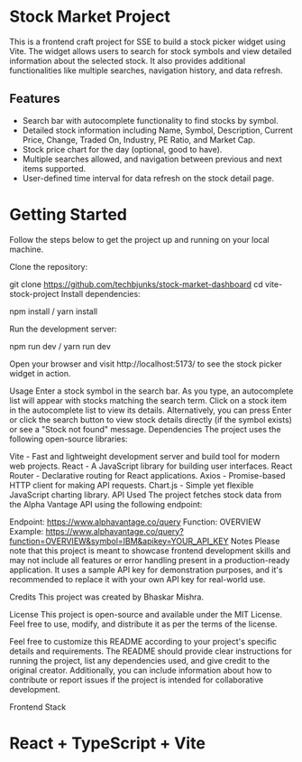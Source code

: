 # Stock Market Project

This is a frontend craft project for SSE to build a stock picker widget using Vite. The widget allows users to search for stock symbols and view detailed information about the selected stock. It also provides additional functionalities like multiple searches, navigation history, and data refresh.

## Features
- Search bar with autocomplete functionality to find stocks by symbol.
- Detailed stock information including Name, Symbol, Description, Current Price, Change, Traded On, Industry, PE Ratio, and Market Cap.
- Stock price chart for the day (optional, good to have).
- Multiple searches allowed, and navigation between previous and next items supported.
- User-defined time interval for data refresh on the stock detail page.

# Getting Started

Follow the steps below to get the project up and running on your local machine.

Clone the repository:

git clone https://github.com/techbjunks/stock-market-dashboard
cd vite-stock-project
Install dependencies:

npm install / yarn install

Run the development server:

npm run dev / yarn run dev

Open your browser and visit http://localhost:5173/ to see the stock picker widget in action.

Usage
Enter a stock symbol in the search bar.
As you type, an autocomplete list will appear with stocks matching the search term.
Click on a stock item in the autocomplete list to view its details.
Alternatively, you can press Enter or click the search button to view stock details directly (if the symbol exists) or see a "Stock not found" message.
Dependencies
The project uses the following open-source libraries:

Vite - Fast and lightweight development server and build tool for modern web projects.
React - A JavaScript library for building user interfaces.
React Router - Declarative routing for React applications.
Axios - Promise-based HTTP client for making API requests.
Chart.js - Simple yet flexible JavaScript charting library.
API Used
The project fetches stock data from the Alpha Vantage API using the following endpoint:

Endpoint: https://www.alphavantage.co/query
Function: OVERVIEW
Example: https://www.alphavantage.co/query?function=OVERVIEW&symbol=IBM&apikey=YOUR_API_KEY
Notes
Please note that this project is meant to showcase frontend development skills and may not include all features or error handling present in a production-ready application. It uses a sample API key for demonstration purposes, and it's recommended to replace it with your own API key for real-world use.

Credits
This project was created by Bhaskar Mishra.

License
This project is open-source and available under the MIT License. Feel free to use, modify, and distribute it as per the terms of the license.

Feel free to customize this README according to your project's specific details and requirements. The README should provide clear instructions for running the project, list any dependencies used, and give credit to the original creator. Additionally, you can include information about how to contribute or report issues if the project is intended for collaborative development.

Frontend Stack
# React + TypeScript + Vite

